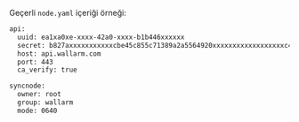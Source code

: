Geçerli `node.yaml` içeriği örneği:

```bash
api:
  uuid: ea1xa0xe-xxxx-42a0-xxxx-b1b446xxxxxx
  secret: b827axxxxxxxxxxxcbe45c855c71389a2a5564920xxxxxxxxxxxxxxxxxxc4613260
  host: api.wallarm.com
  port: 443
  ca_verify: true

syncnode:
  owner: root
  group: wallarm
  mode: 0640
```